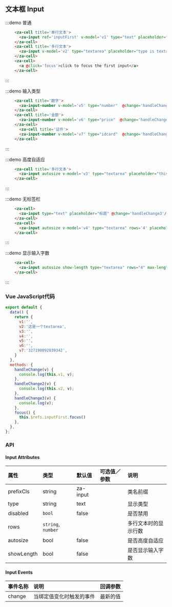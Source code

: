 <script>
export default {
  data() {
    return {
      v1:'',
      v2:'这是一个textarea',
      v3:'',
      v4:'',
      v5:'',
      v6:'',
      v7:'327198092039342',
    }
  },
  methods: {
    handleChange(v) {
      console.log(this.v1, v);
    },
    handleChange2(v) {
      console.log(this.v2, v);
    },
    handleChange3(v) {
      console.log(v);
    },
    focus() {
      this.$refs.inputFirst.focus()
    },
  },
};
</script>

## 文本框 Input

:::demo 普通
```html
    <za-cell title='单行文本'>
      <za-input ref='inputFirst' v-model='v1' type="text" placeholder="type is text" @change='handleChange'></za-input>
    </za-cell>
    <za-cell title='多行文本'>
      <za-input v-model='v2' type="textarea" placeholder="type is textarea" @change='handleChange2'></za-input>
    </za-cell>
    <za-cell>
      <a @click='focus'>click to focus the first input</a>
    </za-cell>
```
:::

:::demo 输入类型
```html
    <za-cell title='数字'>
      <za-input-number v-model='v5' type="number"  @change='handleChange'></za-input-number>
    </za-cell>
    <za-cell title='金额'>
      <za-input-number v-model='v6' type="price"  @change='handleChange'></za-input-number>
    </za-cell>
      <za-cell title='证件'>
      <za-input-number v-model='v7' type="idcard"  @change='handleChange'></za-input-number>
    </za-cell>
```
:::

:::demo 高度自适应
```html
    <za-cell title='多行文本'>
      <za-input autosize v-model='v3' type="textarea" placeholder="this is a autosize textarea"></za-input>
    </za-cell>
```
:::

:::demo 无标签栏
```html
    <za-cell>
      <za-input type="text" placeholder="标题" @change='handleChange3'/>
    </za-cell>
    <za-cell>
      <za-input autosize v-model='v4' type="textarea" rows='4' placeholder="摘要"></za-input>
    </za-cell>
```
:::

:::demo 显示输入字数
```html
    <za-cell>
      <za-input autosize show-length type="textarea" rows="4" max-length="200" placeholder="摘要" v-model='v5'></za-input>
    </za-cell>
```
:::

### Vue JavaScript代码

``` js
export default {
  data() {
    return {
      v1:'',
      v2:'这是一个textarea',
      v3:'',
      v4:'',
      v5:'',
      v6:'',
      v7:'327198092039342',
    }
  },
  methods: {
    handleChange(v) {
      console.log(this.v1, v);
    },
    handleChange2(v) {
      console.log(this.v2, v);
    },
    handleChange3(v) {
      console.log(v);
    },
    focus() {
      this.$refs.inputFirst.focus()
    },
  },
};
```

### API

#### Input Attributes

| 属性 | 类型 | 默认值 | 可选值／参数 | 说明 |
| :--- | :--- | :--- | :--- | :--- |
| prefixCls | string | za-input | | 类名前缀 |
| type | string | text | | 显示类型 |
| disabled | `bool` | false | | 是否禁用 |
| rows | `string`, `number` | | | 多行文本时的显示行数 |
| autosize | bool | false | | 是否高度自适应 |
| showLength | bool | false | | 是否显示输入字数 |

#### Input Events
| 事件名称 | 说明 | 回调参数 |
| :--- | :--- | :--- |
| change | 当绑定值变化时触发的事件 | 最新的值 |